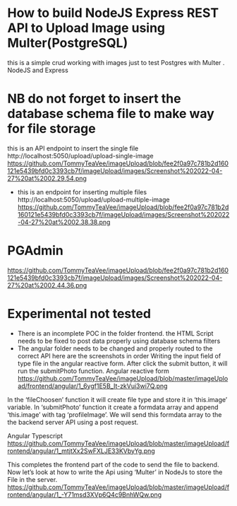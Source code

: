 # How to build NodeJS Express REST API to Upload Image using Multer(PostgreSQL)
this is a simple crud working with images just to test Postgres with Multer . NodeJS and Express

# NB do not forget to insert the database schema file to make way for file storage
this is an API endpoint to insert the single file
http://localhost:5050/upload/upload-single-image
https://github.com/TommyTeaVee/imageUpload/blob/fee2f0a97c781b2d160121e5439bfd0c3393cb7f/imageUpload/images/Screenshot%202022-04-27%20at%2002.29.54.png

- this is an endpoint for inserting multiple files
http://localhost:5050/upload/upload-multiple-image
https://github.com/TommyTeaVee/imageUpload/blob/fee2f0a97c781b2d160121e5439bfd0c3393cb7f/imageUpload/images/Screenshot%202022-04-27%20at%2002.38.38.png

# PGAdmin
https://github.com/TommyTeaVee/imageUpload/blob/fee2f0a97c781b2d160121e5439bfd0c3393cb7f/imageUpload/images/Screenshot%202022-04-27%20at%2002.44.36.png

# Experimental not tested
- There is an incomplete POC in the folder frontend. the HTML Script needs to be fixed to post data properly using database schema filters
- The angular folder needs to be changed and properly routed to the correct API
here are the screenshots in order
Writing the input field of type file in the angular reactive form. After click the submit button, it will run the submitPhoto function.
Angular reactive form
https://github.com/TommyTeaVee/imageUpload/blob/master/imageUpload/frontend/angular/1_6ygf1E5B_It-zkVui3wi7Q.png

In the ‘fileChoosen’ function it will create file type and store it in ‘this.image’ variable. In ‘submitPhoto’ function it create a formdata array and append ‘this.image’ with tag ‘profileImage’. We will send this formdata array to the the backend server API using a post request.

Angular Typescript
https://github.com/TommyTeaVee/imageUpload/blob/master/imageUpload/frontend/angular/1_mtjtXx2SwFXLJE33KVbyYg.png

This completes the frontend part of the code to send the file to backend. Now let’s look at how to write the Api using ‘Multer’ in NodeJs to store the File in the server.
https://github.com/TommyTeaVee/imageUpload/blob/master/imageUpload/frontend/angular/1_-Y71msd3XVp6Q4c9BnhWQw.png